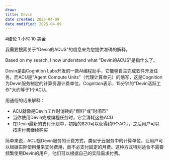 ```yaml
---
draw:
title: Devin
date created: 2025-04-09
date modified: 2025-04-09
---
```


#结论 1 小时 10 美金

我需要搜索关于"Devin的ACUS"的信息来为您提供准确的解释。

Based on my search, I now understand what "Devin的ACUS"是指什么了。

Devin是由Cognition Labs开发的一款AI编程助手，它能够自主完成软件开发任务。而ACU是"Agent Compute Units"（代理计算单元）的缩写，这是Cognition为Devin服务制定的计算资源计费单位。Cognition表示，15分钟的"Devin活跃工作"大约等于1个ACU。

用通俗的话来解释：

- ACU就像是Devin工作时消耗的"燃料"或"时间币"
- 当你使用Devin完成编程任务时，它会消耗这些ACU
- 在Devin最新的支付计划中，初始的$20可以获得约9个ACU，之后用户可以按需付费继续购买

简单来说，ACU是Devin服务的计费方式，类似于云服务中的计算单位，让用户可以根据实际使用量来支付费用，而不必支付固定的月费。这种方式特别适合不需要频繁使用Devin的用户，他们可以根据自己的实际需求付费。
